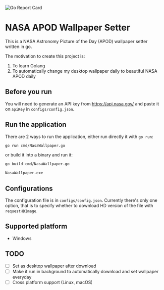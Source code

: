 ![Go Report Card](https://goreportcard.com/badge/github.com/jeffreyooi/nasa-apod-wallpaper)

# NASA APOD Wallpaper Setter

This is a NASA Astronomy Picture of the Day (APOD) wallpaper setter written in go.

The motivation to create this project is:
1. To learn Golang
2. To automatically change my desktop wallpaper daily to beautiful NASA APOD daily

## Before you run
You will need to generate an API key from https://api.nasa.gov/ and paste it on `apiKey` in `configs/config.json`. 

## Run the application

There are 2 ways to run the application, either run directly it with `go run`:
```sh
go run cmd/NasaWallpaper.go
```
or build it into a binary and run it:
```sh
go build cmd/NasaWallpaper.go

NasaWallpaper.exe
```

## Configurations
The configuration file is in `configs/config.json`. Currently there's only one option, that is to specify whether to download HD version of the file with `requestHDImage`.

## Supported platform
- Windows

## TODO
- [ ] Set as desktop wallpaper after download
- [ ] Make it run in background to automatically download and set wallpaper everyday
- [ ] Cross platform support (Linux, macOS)
